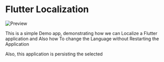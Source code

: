 # Flutter Localization

![Preview](https://miro.medium.com/max/464/1*i5vFongB3THNDvvWpQ8G2w.gif)

This is a simple Demo app, demonstrating how we can Localize a Flutter application and Also how To change the Language without Restarting the Application

Also, this application is persisting the selected

